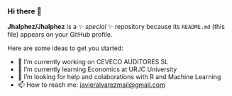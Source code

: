 ### Hi there 👋

**Jhalphez/Jhalphez** is a ✨ _special_ ✨ repository because its `README.md` (this file) appears on your GitHub profile.

Here are some ideas to get you started:

- 🔭 I’m currently working on CEVECO AUDITORES SL
- 🌱 I’m currently learning Economics at URJC University
- 🤔 I’m looking for help and colaborations with R and Machine Learning
- 📫 How to reach me: javieralvarezmail@gmail.com


